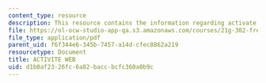 ```yaml
---
content_type: resource
description: This resource contains the information regarding activate web.
file: https://ol-ocw-studio-app-qa.s3.amazonaws.com/courses/21g-302-french-ii-fall-2004/d1b0af2326fc6a82baccbcfc360a0b9c_MIT21G_302_F04_web_J.pdf
file_type: application/pdf
parent_uid: f6f344e6-345b-7457-a14d-cfec8862a219
resourcetype: Document
title: ACTIVITE WEB
uid: d1b0af23-26fc-6a82-bacc-bcfc360a0b9c
---
```

